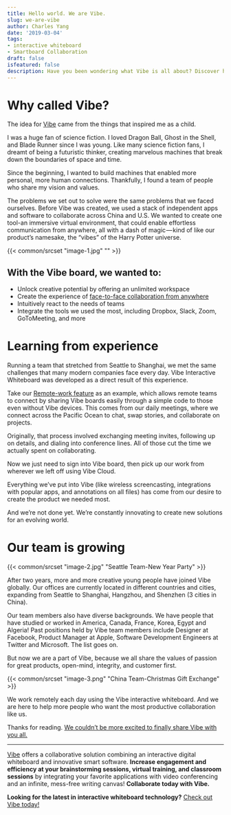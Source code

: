 ```yaml
---
title: Hello world. We are Vibe.
slug: we-are-vibe
author: Charles Yang
date: '2019-03-04'
tags:
- interactive whiteboard
- Smartboard Collaboration
draft: false
isfeatured: false
description: Have you been wondering what Vibe is all about? Discover how Vibe got its name and much more.
---
```


# Why called Vibe?

The idea for [Vibe](http://vibe.us/) came from the things that inspired me as a child.

I was a huge fan of science fiction. I loved Dragon Ball, Ghost in the Shell, and Blade Runner since I was young. Like many science fiction fans, I dreamt of being a futuristic thinker, creating marvelous machines that break down the boundaries of space and time.

Since the beginning, I wanted to build machines that enabled more personal, more human connections. Thankfully, I found a team of people who share my vision and values.

The problems we set out to solve were the same problems that we faced ourselves. Before Vibe was created, we used a stack of independent apps and software to collaborate across China and U.S. We wanted to create one tool-an immersive virtual environment, that could enable effortless communication from anywhere, all with a dash of magic — kind of like our product’s namesake, the “vibes” of the Harry Potter universe.

{{< common/srcset "image-1.jpg" "" >}}

## With the Vibe board, we wanted to:


- Unlock creative potential by offering an unlimited workspace
- Create the experience of [face-to-face collaboration from anywhere](https://vibe.us/product/#teamwork)
- Intuitively react to the needs of teams
- Integrate the tools we used the most, including Dropbox, Slack, Zoom, GoToMeeting, and more

# Learning from experience

Running a team that stretched from Seattle to Shanghai, we met the same challenges that many modern companies face every day. Vibe Interactive Whiteboard was developed as a direct result of this experience.

Take our [Remote-work feature](https://vibe.us/product/#video-conf) as an example, which allows remote teams to connect by sharing Vibe boards easily through a simple code to those even without Vibe devices. This comes from our daily meetings, where we connect across the Pacific Ocean to chat, swap stories, and collaborate on projects.

Originally, that process involved exchanging meeting invites, following up on details, and dialing into conference lines. All of those cut the time we actually spent on collaborating.

Now we just need to sign into Vibe board, then pick up our work from wherever we left off using Vibe Cloud.

Everything we’ve put into Vibe (like wireless screencasting, integrations with popular apps, and annotations on all files) has come from our desire to create the product we needed most.

And we’re not done yet. We’re constantly innovating to create new solutions for an evolving world.

# Our team is growing

{{< common/srcset "image-2.jpg" "Seattle Team-New Year Party" >}}

After two years, more and more creative young people have joined Vibe globally. Our offices are currently located in different countries and cities, expanding from Seattle to Shanghai, Hangzhou, and Shenzhen (3 cities in China). 

Our team members also have diverse backgrounds. We have people that have studied or worked in America, Canada, France, Korea, Egypt and Algeria! Past positions held by Vibe team members include Designer at Facebook, Product Manager at Apple, Software Development Engineers at Twitter and Microsoft. The list goes on. 

But now we are a part of Vibe, because we all share the values of passion for great products, open-mind, integrity, and customer first.

{{< common/srcset "image-3.png" "China Team-Christmas Gift Exchange" >}}

We work remotely each day using the Vibe interactive whiteboard. And we are here to help more people who want the most productive collaboration like us.

Thanks for reading. [We couldn’t be more excited to finally share Vibe with you all.](https://vibe.us/)



---

[Vibe](https://vibe.us/) offers a collaborative solution combining an interactive digital whiteboard and innovative smart software. **Increase engagement and efficiency at your brainstorming sessions, virtual training, and classroom sessions** by integrating your favorite applications with video conferencing and an infinite, mess-free writing canvas! **Collaborate today with Vibe.**

**Looking for the latest in interactive whiteboard technology?** [Check out Vibe today!](https://vibe.us/order/)
